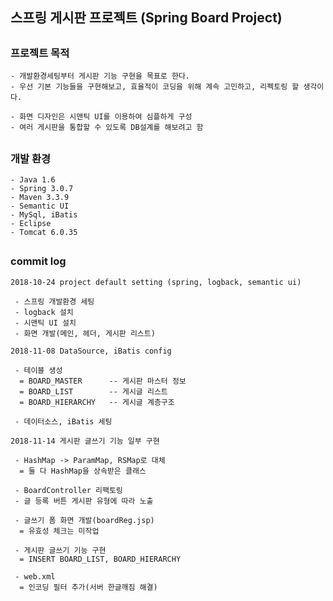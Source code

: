 ## 스프링 게시판 프로젝트 (Spring Board Project)
##
### 프로젝트 목적

<pre><code>- 개발환경세팅부터 게시판 기능 구현을 목표로 한다.
- 우선 기본 기능들을 구현해보고, 효율적이 코딩을 위해 계속 고민하고, 리펙토링 할 생각이다.

- 화면 디자인은 시맨틱 UI를 이용하여 심플하게 구성
- 여러 게시판을 통합할 수 있도록 DB설계를 해보려고 함
</code></pre>
##
### 개발 환경

<pre><code>- Java 1.6
- Spring 3.0.7
- Maven 3.3.9
- Semantic UI
- MySql, iBatis
- Eclipse
- Tomcat 6.0.35
</code></pre>
##
### commit log

<pre><code>2018-10-24 project default setting (spring, logback, semantic ui)

 - 스프링 개발환경 세팅
 - logback 설치
 - 시맨틱 UI 설치
 - 화면 개발(메인, 헤더, 게시판 리스트)
 
2018-11-08 DataSource, iBatis config

 - 테이블 생성
  = BOARD_MASTER      -- 게시판 마스터 정보
  = BOARD_LIST        -- 게시글 리스트
  = BOARD_HIERARCHY   -- 게시글 계층구조
 
 - 데이터소스, iBatis 세팅
 
2018-11-14 게시판 글쓰기 기능 일부 구현

 - HashMap -> ParamMap, RSMap로 대체
  = 둘 다 HashMap을 상속받은 클래스
 
 - BoardController 리팩토링
 - 글 등록 버튼 게시판 유형에 따라 노출
 
 - 글쓰기 폼 화면 개발(boardReg.jsp)
  = 유효성 체크는 미작업

 - 게시판 글쓰기 기능 구현
  = INSERT BOARD_LIST, BOARD_HIERARCHY
 
 - web.xml
  = 인코딩 필터 추가(서버 한글깨짐 해결)
  
</code></pre>
